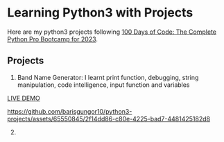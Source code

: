# Learning Python3 with Projects
Here are my python3 projects following [100 Days of Code: The Complete Python Pro Bootcamp for 2023]([https://pages.github.com/](https://www.udemy.com/course/100-days-of-code/)).

## Projects

1. Band Name Generator: I learnt print function, debugging, string manipulation, code intelligence,  input function and variables

[LIVE DEMO](https://replit.com/@BarisGungor/band-name-generator-start)

https://github.com/barisgungor10/python3-projects/assets/65550845/2f14dd86-c80e-4225-bad7-4481425182d8

2.
